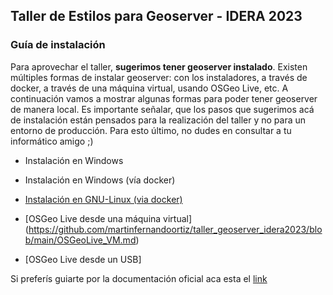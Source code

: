 <h2>Taller de Estilos para Geoserver - IDERA 2023</h2>
<h3>Guía de instalación</h3>

Para aprovechar el taller, **sugerimos tener geoserver instalado**. Existen múltiples formas de instalar geoserver: con los instaladores, a través de docker, a través de una máquina virtual, usando OSGeo Live, etc. A continuación vamos a mostrar algunas formas para poder tener geoserver de manera local.
Es importante señalar, que los pasos que sugerimos acá de instalación están pensados para la realización del taller y no para un entorno de producción. Para esto último, no dudes en consultar a tu informático amigo ;)


* Instalación en Windows

* Instalación en Windows (vía docker)

* [Instalación en GNU-Linux (via docker)](https://github.com/martinfernandoortiz/geoserver/blob/main/gnuLinux_install.md)

* [OSGeo Live desde una máquina virtual] (https://github.com/martinfernandoortiz/taller_geoserver_idera2023/blob/main/OSGeoLive_VM.md)

* [OSGeo Live desde un USB]

Si preferís guiarte por la documentación oficial aca esta el [link](https://docs.geoserver.org/stable/en/user/installation/index.html) 
